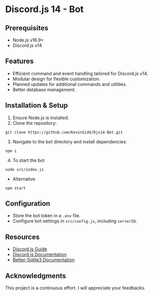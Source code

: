 # Discord.js 14 - Bot

## Prerequisites
- Node.js v16.9+
- Discord.js v14

## Features
- Efficient command and event handling tailored for Discord.js v14.
- Modular design for flexible customization.
- Planned updates for additional commands and utilities.
- Better database management.

## Installation & Setup
1. Ensure Node.js is installed.
2. Clone the repository:
```
git clone https://github.com/KevinSidd/Djs14-Bot.git
```
3. Navigate to the bot directory and install dependencies:
```
npm i
```
4. To start the bot
```
node src/index.js
```
- Alternative
```
npm start
```

## Configuration
- Store the bot token in a `.env` file.
- Configure bot settings in `src/config.js`, including `serverID`.

## Resources
- [Discord.js Guide](https://discordjs.guide/#before-you-begin)
- [Discord.js Documentation](https://discord.js.org/docs/packages/discord.js/main)
- [Better-Sqlite3 Documentation](https://github.com/WiseLibs/better-sqlite3/blob/HEAD/docs/api.md)

## Acknowledgments
This project is a continuous effort. I will appreciate your feedbacks.
